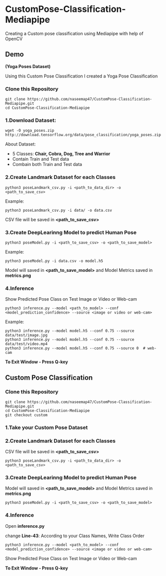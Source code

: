 # CustomPose-Classification-Mediapipe
Creating a Custom pose classification using Mediapipe with help of OpenCV

## Demo
**(Yoga Poses Dataset)**


Using this Custom Pose Classification I created a Yoga Pose Classification
### Clone this Repository
```
git clone https://github.com/naseemap47/CustomPose-Classification-Mediapipe.git
cd CustomPose-Classification-Mediapipe
```
### 1.Download Dataset: 
```
wget -O yoga_poses.zip http://download.tensorflow.org/data/pose_classification/yoga_poses.zip
```
About Dataset:
- 5 Classes: **Chair, Cobra, Dog, Tree and Warrior**
- Contain Train and Test data
- Combain both Train and Test data

### 2.Create Landmark Dataset for each Classes
```
python3 poseLandmark_csv.py -i <path_to_data_dir> -o <path_to_save_csv>
```
Example:
```
python3 poseLandmark_csv.py -i data/ -o data.csv
```
CSV file will be saved in **<path_to_save_csv>**
### 3.Create DeepLearinng Model to predict Human Pose
```
python3 poseModel.py -i <path_to_save_csv> -o <path_to_save_model>
```
Example:
```
python3 poseModel.py -i data.csv -o model.h5
```
Model will saved in **<path_to_save_model>** and Model Metrics saved in **metrics.png**
### 4.Inference
Show Predicted Pose Class on Test Image or Video or Web-cam
```
python3 inference.py --model <path_to_model> --conf <model_prediction_confidence> --source <image or video or web-cam>
```
Example:
```
python3 inference.py --model model.h5 --conf 0.75 --source data/test/image.jpg
python3 inference.py --model model.h5 --conf 0.75 --source data/test/video.mp4
python3 inference.py --model model.h5 --conf 0.75 --source 0  # web-cam
```
**To Exit Window - Press Q-key**

## Custom Pose Classification
### Clone this Repository
```
git clone https://github.com/naseemap47/CustomPose-Classification-Mediapipe.git
cd CustomPose-Classification-Mediapipe
git checkout custom
```
### 1.Take your Custom Pose Dataset
### 2.Create Landmark Dataset for each Classes
CSV file will be saved in **<path_to_save_csv>**
```
python3 poseLandmark_csv.py -i <path_to_data_dir> -o <path_to_save_csv>
```
### 3.Create DeepLearinng Model to predict Human Pose
Model will saved in **<path_to_save_model>** and Model Metrics saved in **metrics.png**
```
python3 poseModel.py -i <path_to_save_csv> -o <path_to_save_model>
```
### 4.Inference
Open **inference.py**

change **Line-43**: 
According to your Class Names, Write Class Order
```
python3 inference.py --model <path_to_model> --conf <model_prediction_confidence> --source <image or video or web-cam>
```
Show Predicted Pose Class on Test Image or Video or Web-cam

**To Exit Window - Press Q-key**
